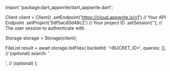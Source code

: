 import 'package:dart_appwrite/dart_appwrite.dart';

Client client = Client()
    .setEndpoint('https://cloud.appwrite.io/v1') // Your API Endpoint
    .setProject('5df5acd0d48c2') // Your project ID
    .setSession(''); // The user session to authenticate with

Storage storage = Storage(client);

FileList result = await storage.listFiles(
    bucketId: '<BUCKET_ID>',
    queries: [], // (optional)
    search: '<SEARCH>', // (optional)
);
